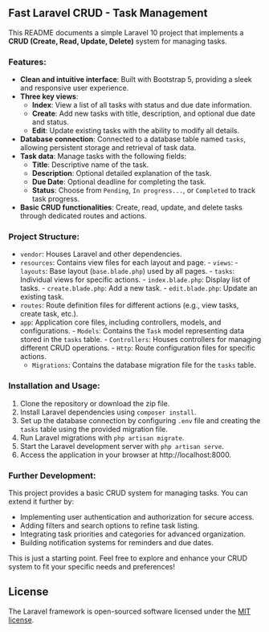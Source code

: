 ## Fast Laravel CRUD - Task Management

This README documents a simple Laravel 10 project that implements a **CRUD (Create, Read, Update, Delete)** system for managing tasks. 

### Features:

* **Clean and intuitive interface**: Built with Bootstrap 5, providing a sleek and responsive user experience.
* **Three key views**:
    * **Index**: View a list of all tasks with status and due date information.
    * **Create**: Add new tasks with title, description, and optional due date and status.
    * **Edit**: Update existing tasks with the ability to modify all details.
* **Database connection**: Connected to a database table named `tasks`, allowing persistent storage and retrieval of task data.
* **Task data**: Manage tasks with the following fields:
    * **Title**: Descriptive name of the task.
    * **Description**: Optional detailed explanation of the task.
    * **Due Date**: Optional deadline for completing the task.
    * **Status**: Choose from `Pending`, `In progress...`, or `Completed` to track task progress.
* **Basic CRUD functionalities**: Create, read, update, and delete tasks through dedicated routes and actions.

### Project Structure:

- `vendor`: Houses Laravel and other dependencies.
- `resources`: Contains view files for each layout and page.
        - `views`:
            - `layouts`: Base layout (`base.blade.php`) used by all pages.
            - `tasks`: Individual views for specific actions.
                - `index.blade.php`: Display list of tasks.
                - `create.blade.php`: Add a new task.
                - `edit.blade.php`: Update an existing task.
- `routes`: Route definition files for different actions (e.g., view tasks, create task, etc.).
- `app`: Application core files, including controllers, models, and configurations.
        - `Models`: Contains the `Task` model representing data stored in the `tasks` table.
        - `Controllers`: Houses controllers for managing different CRUD operations.
        - `Http`: Route configuration files for specific actions.
    - `Migrations`: Contains the database migration file for the `tasks` table.

### Installation and Usage:

1. Clone the repository or download the zip file.
2. Install Laravel dependencies using `composer install`.
3. Set up the database connection by configuring `.env` file and creating the `tasks` table using the provided migration file.
4. Run Laravel migrations with `php artisan migrate`.
5. Start the Laravel development server with `php artisan serve`.
6. Access the application in your browser at http://localhost:8000.

### Further Development:

This project provides a basic CRUD system for managing tasks. You can extend it further by:

* Implementing user authentication and authorization for secure access.
* Adding filters and search options to refine task listing.
* Integrating task priorities and categories for advanced organization.
* Building notification systems for reminders and due dates.

This is just a starting point. Feel free to explore and enhance your CRUD system to fit your specific needs and preferences!

## License

The Laravel framework is open-sourced software licensed under the [MIT license](https://opensource.org/licenses/MIT).
